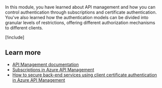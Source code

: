 In this module, you have learned about API management and how you can control authentication through subscriptions and certificate authentication. You've also learned how the authentication models can be divided into granular levels of restrictions, offering different authorization mechanisms to different clients.

[!include[](../../../includes/azure-sandbox-cleanup.md)]

## Learn more

- [API Management documentation](/azure/api-management/)
- [Subscriptions in Azure API Management](/azure/api-management/api-management-subscriptions)
- [How to secure back-end services using client certificate authentication in Azure API Management](/azure/api-management/api-management-howto-mutual-certificates)